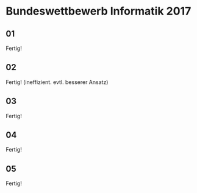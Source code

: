 # Bundeswettbewerb Informatik 2017

## 01
Fertig!


## 02
Fertig!
(ineffizient. evtl. besserer Ansatz)


## 03
Fertig!


## 04
Fertig!


## 05
Fertig!
